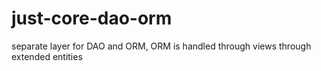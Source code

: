 # just-core-dao-orm
separate layer for DAO and ORM, ORM is handled through views through extended entities 
